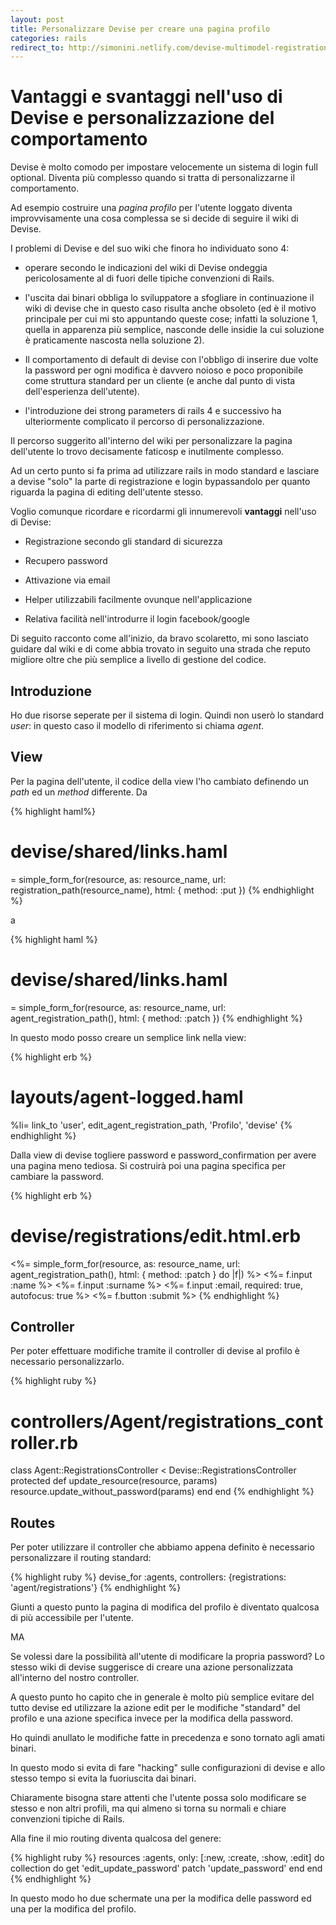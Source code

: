 ```yaml
---
layout: post
title: Personalizzare Devise per creare una pagina profilo
categories: rails
redirect_to: http://simonini.netlify.com/devise-multimodel-registration-path.html
---
```


# Vantaggi e svantaggi nell'uso di Devise e personalizzazione del comportamento

Devise è molto comodo per impostare velocemente un sistema di login full optional.
Diventa più complesso quando si tratta di personalizzarne il comportamento.

Ad esempio costruire una _pagina profilo_ per l'utente loggato diventa improvvisamente una cosa complessa se si decide di seguire il wiki di Devise.

I problemi di Devise e del suo wiki che finora ho individuato sono 4:

- operare secondo le indicazioni del wiki di Devise ondeggia pericolosamente al di fuori delle tipiche convenzioni di Rails.

- l'uscita dai binari obbliga lo sviluppatore a sfogliare in continuazione il wiki di devise che in questo caso risulta anche obsoleto (ed è il motivo principale per cui mi sto appuntando queste cose; infatti la soluzione 1, quella in apparenza più semplice, nasconde delle insidie la cui soluzione è praticamente nascosta nella soluzione 2).

- Il comportamento di default di devise con l'obbligo di inserire due volte la password per ogni modifica è davvero noioso e poco proponibile come struttura standard per un cliente (e anche dal punto di vista dell'esperienza dell'utente).

- l'introduzione dei strong parameters di rails 4 e successivo ha ulteriormente complicato il percorso di personalizzazione.

Il percorso suggerito all'interno del wiki per personalizzare la pagina dell'utente lo trovo decisamente faticosp e inutilmente complesso.

Ad un certo punto si fa prima ad utilizzare rails in modo standard e lasciare a devise "solo" la parte di registrazione e login bypassandolo per quanto riguarda la pagina di editing dell'utente stesso.

Voglio comunque ricordare e ricordarmi gli innumerevoli __vantaggi__ nell'uso di Devise:

- Registrazione secondo gli standard di sicurezza

- Recupero password

- Attivazione via email

- Helper utilizzabili facilmente ovunque nell'applicazione

- Relativa facilità nell'introdurre il login facebook/google

Di seguito racconto come all'inizio, da bravo scolaretto, mi sono lasciato guidare dal wiki e di come abbia trovato in seguito una strada che reputo migliore oltre che più semplice a livello di gestione del codice.

## Introduzione

Ho due risorse seperate per il sistema di login. Quindi non userò lo standard _user_: in questo caso il modello di riferimento si chiama _agent_.

## View

Per la pagina dell'utente, il codice della view l'ho cambiato definendo un _path_ ed un _method_ differente. Da

{% highlight haml%}
# devise/shared/links.haml
= simple_form_for(resource, as: resource_name, url: registration_path(resource_name), html: { method: :put })
{% endhighlight %}

a

{% highlight haml %}
# devise/shared/links.haml
= simple_form_for(resource, as: resource_name, url: agent_registration_path(), html: { method: :patch })
{% endhighlight %}

In questo modo posso creare un semplice link nella view:

{% highlight erb %}
# layouts/agent-logged.haml
%li= link_to 'user', edit_agent_registration_path, 'Profilo', 'devise'
{% endhighlight %}

Dalla view di devise togliere password e password_confirmation per avere una pagina meno tediosa. Si costruirà poi una pagina specifica per cambiare la password.

{% highlight erb %}
# devise/registrations/edit.html.erb
<%= simple_form_for(resource, as: resource_name, url: agent_registration_path(), html: { method: :patch } do |f|) %>
  <%= f.input :name %>
  <%= f.input :surname %>
  <%= f.input :email, required: true, autofocus: true %>
  <%= f.button :submit %>
{% endhighlight %}

## Controller

Per poter effettuare modifiche tramite il controller di devise al profilo è necessario personalizzarlo.

{% highlight ruby %}
# controllers/Agent/registrations_controller.rb
class Agent::RegistrationsController < Devise::RegistrationsController
  protected
  def update_resource(resource, params)
    resource.update_without_password(params)
  end
end
{% endhighlight %}

## Routes

Per poter utilizzare il controller che abbiamo appena definito è necessario personalizzare il routing standard:

{% highlight ruby %}
devise_for :agents, controllers: {registrations: 'agent/registrations'}
{% endhighlight %}

Giunti a questo punto la pagina di modifica del profilo è diventato qualcosa di più accessibile per l'utente.

MA

Se volessi dare la possibilità all'utente di modificare la propria password? Lo stesso wiki di devise suggerisce di creare una azione personalizzata all'interno del nostro controller.

A questo punto ho capito che in generale è molto più semplice evitare del tutto devise ed utilizzare la azione edit per le modifiche "standard" del profilo e una azione specifica invece per la modifica della password.

Ho quindi anullato le modifiche fatte in precedenza e sono tornato agli amati binari.

In questo modo si evita di fare "hacking" sulle configurazioni di devise e allo stesso tempo si evita la fuoriuscita dai binari.

Chiaramente bisogna stare attenti che l'utente possa solo modificare se stesso e non altri profili, ma qui almeno si torna su normali e chiare convenzioni tipiche di Rails.

Alla fine il mio routing diventa qualcosa del genere:

{% highlight ruby %}
resources :agents, only: [:new, :create, :show, :edit] do
  collection do
    get 'edit_update_password'
    patch 'update_password'
  end
end
{% endhighlight %}

In questo modo ho due schermate una per la modifica delle password ed una per la modifica del profilo.
